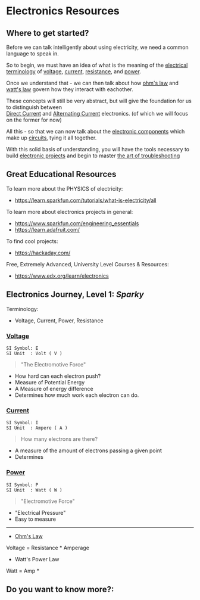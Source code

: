 # Electronics Resources
## Where to get started?

Before we can talk intelligently about using electricity, we need a common language to speak in. 

So to begin, we must have an idea of what is the meaning of the [electrical terminology](electrical-terminology) of [voltage](voltage), [current](current), [resistance](resistance), and [power](power).

Once we understand that - we can then talk about how [ohm's law](ohms-law) and [watt's law](watts-law) govern how they interact with eachother.

These concepts will still be very abstract, but will give the foundation for us to distinguish between  
[Direct Current](direct-current) and [Alternating Current](alternating-current) electronics. (of which we will focus on the former for now)

All this - so that we can now talk about the [electronic components](electronic-components) which make up [circuits](circuits), tying it all together.

With this solid basis of understanding, you will have the tools necessary to build  [electronic projects](electronic-projects) and begin to master [the art of troubleshooting](the-art-of-troubleshooting)

## Great Educational Resources

To learn more about the PHYSICS of electricity:
- https://learn.sparkfun.com/tutorials/what-is-electricity/all

To learn more about electronics projects in general:
- https://www.sparkfun.com/engineering_essentials
- https://learn.adafruit.com/

To find cool projects:
- https://hackaday.com/

Free, Extremely Advanced, University Level Courses & Resources:
- https://www.edx.org/learn/electronics

## Electronics Journey, Level 1: *Sparky*

Terminology:
  - Voltage, Current, Power, Resistance

### [Voltage](voltage)
```
SI Symbol: E
SI Unit  : Volt ( V )
```
>"The Electromotive Force"
- How hard can each electron push?
- Measure of Potential Energy
- A Measure of energy difference
- Determines how much work each electron can do.


### [Current](current)
```
SI Symbol: I
SI Unit  : Ampere ( A )
```
> How many electrons are there?

- A measure of the amount of electrons passing a given point
- Determines 

### [Power](power)
```
SI Symbol: P
SI Unit  : Watt ( W )
```
>"Electromotive Force"
- "Electrical Pressure"
- Easy to measure


---


- [Ohm's Law](ohms-law)

Voltage = Resistance * Amperage 

- Watt's Power Law

Watt = Amp *


## Do you want to know more?:  
